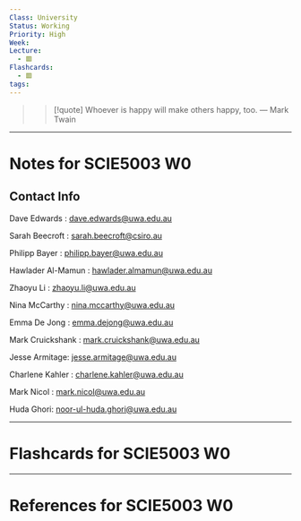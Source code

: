 ```yaml
---
Class: University
Status: Working
Priority: High
Week: 
Lecture:
  - 🟥
Flashcards:
  - 🟥
tags:
---
```

> > [!quote] Whoever is happy will make others happy, too.
> — Mark Twain

---
# Notes for SCIE5003 W0
## Contact Info
Dave Edwards : dave.edwards@uwa.edu.au

Sarah Beecroft : sarah.beecroft@csiro.au

Philipp Bayer : philipp.bayer@uwa.edu.au

Hawlader Al-Mamun : hawlader.almamun@uwa.edu.au

Zhaoyu Li : zhaoyu.li@uwa.edu.au

Nina McCarthy : [nina.mccarthy@uwa.edu.au](mailto:nina.mccarthy@uwa.edu.au)

Emma De Jong : emma.dejong@uwa.edu.au

Mark Cruickshank : mark.cruickshank@uwa.edu.au

Jesse Armitage: jesse.armitage@uwa.edu.au

Charlene Kahler : charlene.kahler@uwa.edu.au

Mark Nicol : [mark.nicol@uwa.edu.au](mailto:mark.nicol@uwa.edu.au)

Huda Ghori: noor-ul-huda.ghori@uwa.edu.au

---
# Flashcards for SCIE5003 W0


---
# References for SCIE5003 W0